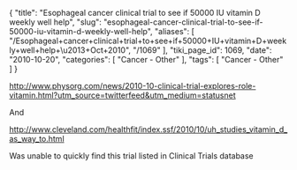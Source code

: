 {
    "title": "Esophageal cancer clinical trial to see if 50000 IU vitamin D weekly well help",
    "slug": "esophageal-cancer-clinical-trial-to-see-if-50000-iu-vitamin-d-weekly-well-help",
    "aliases": [
        "/Esophageal+cancer+clinical+trial+to+see+if+50000+IU+vitamin+D+weekly+well+help+\u2013+Oct+2010",
        "/1069"
    ],
    "tiki_page_id": 1069,
    "date": "2010-10-20",
    "categories": [
        "Cancer - Other"
    ],
    "tags": [
        "Cancer - Other"
    ]
}


http://www.physorg.com/news/2010-10-clinical-trial-explores-role-vitamin.html?utm_source=twitterfeed&utm_medium=statusnet

And

http://www.cleveland.com/healthfit/index.ssf/2010/10/uh_studies_vitamin_d_as_way_to.html 

Was unable to quickly find this trial listed in Clinical Trials database